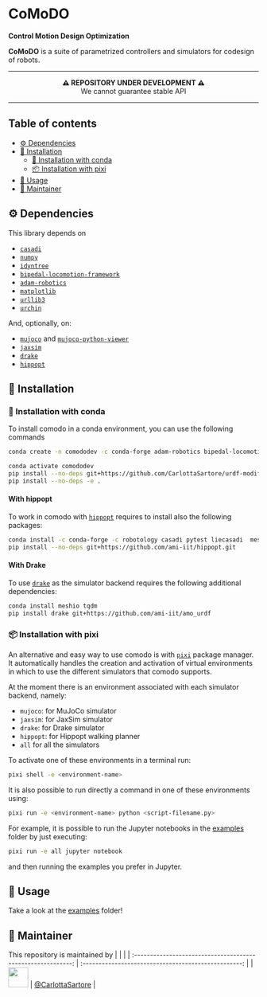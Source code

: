 # CoMoDO

**Control Motion Design Optimization**

**CoMoDO** is a suite of parametrized controllers and simulators for codesign of robots.


---

<p align="center">
  <b>⚠️ REPOSITORY UNDER DEVELOPMENT ⚠️</b>
  <br>We cannot guarantee stable API
</p>

---

## Table of contents

- [⚙️ Dependencies](#-dependencies)
- [💾 Installation](#-installation)
  - [🐍 Installation with conda](#-installation-with-conda)
  - [📦 Installation with pixi](#-installation-with-pixi)
- [🚀 Usage](#-usage)
- [:construction_worker: Maintainer](#construction_worker-maintainer)


## ⚙️ Dependencies

This library depends on

- [``casadi``](https://web.casadi.org/)
- [``numpy``](https://numpy.org/)
- [``idyntree``](https://github.com/robotology/idyntree)
- [``bipedal-locomotion-framework``](https://github.com/ami-iit/bipedal-locomotion-framework)
- [``adam-robotics``](https://github.com/ami-iit/ADAM)
- [``matplotlib``](https://matplotlib.org/stable/)
- [``urllib3``](https://urllib3.readthedocs.io/en/stable/)
- [``urchin``](https://github.com/fishbotics/urchin)

And, optionally, on:

- [``mujoco``](https://mujoco.org/) and [``mujoco-python-viewer``](https://github.com/rohanpsingh/mujoco-python-viewer)
- [``jaxsim``](https://github.com/ami-iit/jaxsim)
- [`drake`](https://drake.mit.edu/)
- [`hippopt`](https://github.com/ami-iit/hippopt.git)

## 💾 Installation

### 🐍 Installation with conda

To install comodo in a conda environment, you can use the following commands

```bash
conda create -n comododev -c conda-forge adam-robotics bipedal-locomotion-framework=0.19.0 mujoco-python-viewer matplotlib urllib3 urchin notebook jaxsim

conda activate comododev
pip install --no-deps git+https://github.com/CarlottaSartore/urdf-modifiers.git@scalar_modification
pip install --no-deps -e .

```

#### With hippopt

To work in comodo with [`hippopt`](https://github.com/ami-iit/hippopt.git) requires to install also the following packages:

```bash
conda install -c conda-forge -c robotology casadi pytest liecasadi  meshcat-python ffmpeg-python
pip install --no-deps git+https://github.com/ami-iit/hippopt.git
```

#### With Drake

To use [`drake`](https://drake.mit.edu/) as the simulator backend requires the following additional dependencies:

```bash
conda install meshio tqdm
pip install drake git+https://github.com/ami-iit/amo_urdf
```

### 📦 Installation with pixi

An alternative and easy way to use comodo is with [`pixi`](https://pixi.sh/latest/) package manager. It automatically handles the creation and activation of virtual environments in which to use the different simulators that comodo supports.

At the moment there is an environment associated with each simulator backend, namely:
-  `mujoco`: for MuJoCo simulator
- `jaxsim`: for JaxSim simulator
- `drake`: for Drake simulator
- `hippopt`: for Hippopt walking planner
- `all` for all the simulators

To activate one of these environments in a terminal run:

```bash
pixi shell -e <environment-name>
```

It is also possible to run directly a command in one of these environments using:

```bash
pixi run -e <environment-name> python <script-filename.py>
```

For example, it is possible to run the Jupyter notebooks in the [examples](./examples) folder by just executing:

```bash
pixi run -e all jupyter notebook
```

and then running the examples you prefer in Jupyter.

## 🚀 Usage

Take a look at the [examples](./examples) folder!

## :construction_worker: Maintainer

This repository is maintained by
|                                                              |                                                      |
| :----------------------------------------------------------: | :--------------------------------------------------: |
| <img src="https://user-images.githubusercontent.com/56030908/135461492-6d9a1174-19bd-46b3-bee6-c4dbaea9e210.jpeg" width="40"> | [@CarlottaSartore](https://github.com/CarlottaSartore) |
